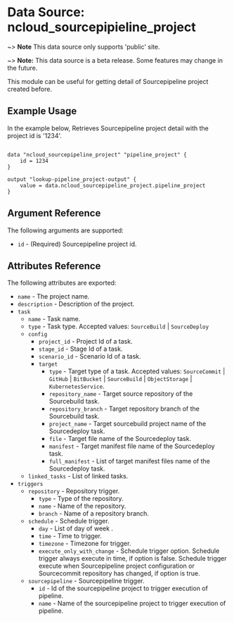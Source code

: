 # Data Source: ncloud_sourcepipieline_project

~> **Note** This data source only supports 'public' site.

~> **Note:** This data source is a beta release. Some features may change in the future.

This module can be useful for getting detail of Sourcepipeline project created before.

## Example Usage

In the example below, Retrieves Sourcepipeline project detail with the project id is '1234'.

```hcl

data "ncloud_sourcepipeline_project" "pipeline_project" {
    id = 1234
}

output "lookup-pipeline_project-output" {
    value = data.ncloud_sourcepipeline_project.pipeline_project
}

```

## Argument Reference

The following arguments are supported:

*   `id` - (Required) Sourcepipeline project id.

## Attributes Reference

The following attributes are exported:

*   `name` - The project name.
*   `description` - Description of the project.
*   `task`
    *   `name` - Task name.
    *   `type` - Task type. Accepted values: `SourceBuild` | `SourceDeploy`
    *   `config`
        *   `project_id` - Project Id of a task.
        *   `stage_id` - Stage Id of a task.
        *   `scenario_id` - Scenario Id of a task.
        *   `target`
            *   `type` - Target type of a task. Accepted values: `SourceCommit` | `GitHub` | `BitBucket` | `SourceBuild` | `ObjectStorage` | `KubernetesService`.
            *   `repository_name` - Target source repository of the Sourcebuild task.
            *   `repository_branch` - Target repository branch of the Sourcebuild task.
            *   `project_name` - Target sourcebuild project name of the Sourcedeploy task.
            *   `file` - Target file name of the Sourcedeploy task.
            *   `manifest` - Target manifest file name of the Sourcedeploy task.
            *   `full_manifest` - List of target manifest files name of the Sourcedeploy task.
    *   `linked_tasks` - List of linked tasks.
*   `triggers`
    *   `repository` - Repository trigger.
        *   `type` - Type of the repository.
        *   `name` - Name of the repository.
        *   `branch` - Name of a repository branch.
    *   `schedule` - Schedule trigger.
        *   `day` - List of day of week .
        *   `time` - Time to trigger.
        *   `timezone` - Timezone for trigger.
        *   `execute_only_with_change` -  Schedule trigger option. Schedule trigger always execute in time, if option is false. Schedule trigger execute when Sourcepipeline project configuration or Sourcecommit repository has changed, if option is true.
    *   `sourcepipeline` - Sourcepipeline trigger.
        *   `id` - Id of the sourcepipeline project to trigger execution of pipeline.
        *   `name` - Name of the sourcepipeline project to trigger execution of pipeline.
